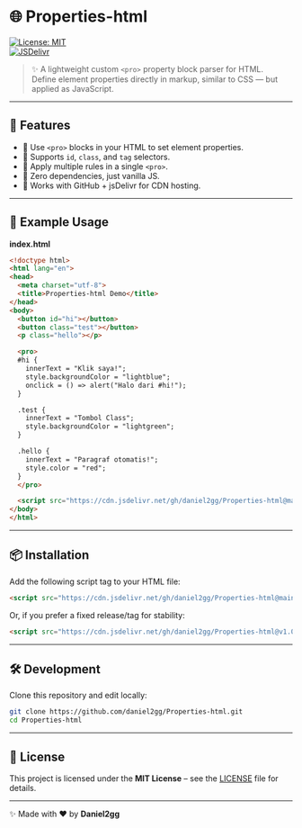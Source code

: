 # 🌐 Properties-html  

[![License: MIT](https://img.shields.io/badge/License-MIT-green.svg)](LICENSE)  
[![JSDelivr](https://data.jsdelivr.com/v1/package/gh/daniel2gg/Properties-html/badge)](https://www.jsdelivr.com/package/gh/daniel2gg/Properties-html)  

> ✨ A lightweight custom `<pro>` property block parser for HTML.  
> Define element properties directly in markup, similar to CSS — but applied as JavaScript.  

---

## 📖 Features
- 🔹 Use `<pro>` blocks in your HTML to set element properties.  
- 🔹 Supports `id`, `class`, and `tag` selectors.  
- 🔹 Apply multiple rules in a single `<pro>`.  
- 🔹 Zero dependencies, just vanilla JS.  
- 🔹 Works with GitHub + jsDelivr for CDN hosting.  

---

## 🚀 Example Usage  

**index.html**
```html
<!doctype html>
<html lang="en">
<head>
  <meta charset="utf-8">
  <title>Properties-html Demo</title>
</head>
<body>
  <button id="hi"></button>
  <button class="test"></button>
  <p class="hello"></p>

  <pro>
  #hi {
    innerText = "Klik saya!";
    style.backgroundColor = "lightblue";
    onclick = () => alert("Halo dari #hi!");
  }

  .test {
    innerText = "Tombol Class";
    style.backgroundColor = "lightgreen";
  }

  .hello {
    innerText = "Paragraf otomatis!";
    style.color = "red";
  }
  </pro>

  <script src="https://cdn.jsdelivr.net/gh/daniel2gg/Properties-html@main/Properties-html.js"></script>
</body>
</html>
```

---

## 📦 Installation  

Add the following script tag to your HTML file:  

```html
<script src="https://cdn.jsdelivr.net/gh/daniel2gg/Properties-html@main/Properties-html.js"></script>
```

Or, if you prefer a fixed release/tag for stability:  

```html
<script src="https://cdn.jsdelivr.net/gh/daniel2gg/Properties-html@v1.0.0/Properties-html.js"></script>
```

---

## 🛠 Development  

Clone this repository and edit locally:  

```bash
git clone https://github.com/daniel2gg/Properties-html.git
cd Properties-html
```

---

## 📄 License  

This project is licensed under the **MIT License** – see the [LICENSE](LICENSE) file for details.  

---

✨ Made with ❤️ by **Daniel2gg**
